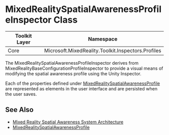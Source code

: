 # MixedRealitySpatialAwarenessProfileInspector Class

| Toolkit Layer | Namespace |
| --- | --- |
| Core | Microsoft.MixedReality.Toolkit.Inspectors.Profiles |

The MixedRealitySpatialAwarenessProfileInspector derives from MixedRealityBaseConfigurationProfileInspector to provide a visual means of modifying the spatial awareness profile using the Unity Inspector.

Each of the properties defined under [MixedRealitySpatialAwarenessProfile](./MixedRealitySpatialAwarenessProfile.md) are represented as elements in the user interface and are persisted when the user saves.

## See Also

- [Mixed Reality Spatial Awareness System Architecture](./SpatialAwarenessSystemArchitecture.md)
- [MixedRealitySpatialAwarenessProfile](./MixedRealitySpatialAwarenessProfile.md)
